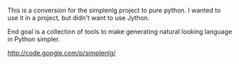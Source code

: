 This is a conversion for the simplenlg project to pure python. I wanted to use it in a project, but didn't want to use Jython.

End goal is a collection of tools to make generating natural looking language in Python simpler.

http://code.google.com/p/simplenlg/